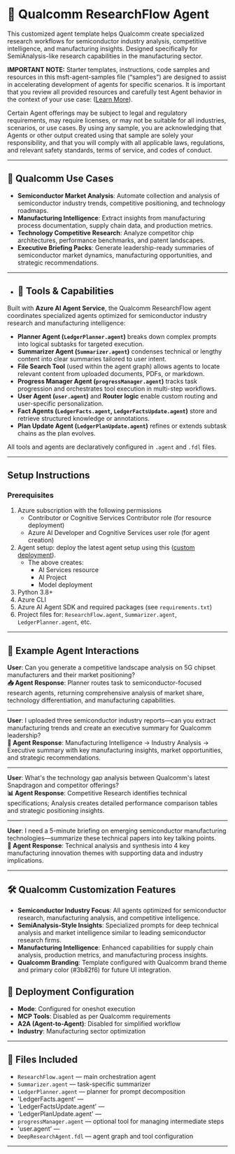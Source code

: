 # 🧠 Qualcomm ResearchFlow Agent

This customized agent template helps Qualcomm create specialized research workflows for semiconductor industry analysis, competitive intelligence, and manufacturing insights. Designed specifically for SemiAnalysis-like research capabilities in the manufacturing sector.

**IMPORTANT NOTE:** Starter templates, instructions, code samples and resources in this msft-agent-samples file (“samples”) are designed to assist in accelerating development of agents for specific scenarios. It is important that you review all provided resources and carefully test Agent behavior in the context of your use case: ([Learn More](https://learn.microsoft.com/en-us/legal/cognitive-services/agents/transparency-note?context=%2Fazure%2Fai-services%2Fagents%2Fcontext%2Fcontext)). 

Certain Agent offerings may be subject to legal and regulatory requirements, may require licenses, or may not be suitable for all industries, scenarios, or use cases. By using any sample, you are acknowledging that Agents or other output created using that sample are solely your responsibility, and that you will comply with all applicable laws, regulations, and relevant safety standards, terms of service, and codes of conduct.  

---

## 💼 Qualcomm Use Cases

- **Semiconductor Market Analysis**: Automate collection and analysis of semiconductor industry trends, competitive positioning, and technology roadmaps.
- **Manufacturing Intelligence**: Extract insights from manufacturing process documentation, supply chain data, and production metrics.
- **Technology Competitive Research**: Analyze competitor chip architectures, performance benchmarks, and patent landscapes.
- **Executive Briefing Packs**: Generate leadership-ready summaries of semiconductor market dynamics, manufacturing opportunities, and strategic recommendations.

---

- ## 🧩 Tools & Capabilities

Built with **Azure AI Agent Service**, the Qualcomm ResearchFlow agent coordinates specialized agents optimized for semiconductor industry research and manufacturing intelligence:

- **Planner Agent (`LedgerPlanner.agent`)** breaks down complex prompts into logical subtasks for targeted execution.
- **Summarizer Agent (`Summarizer.agent`)** condenses technical or lengthy content into clear summaries tailored to user intent.
- **File Search Tool** (used within the agent graph) allows agents to locate relevant content from uploaded documents, PDFs, or markdown.
- **Progress Manager Agent (`progressManager.agent`)** tracks task progression and orchestrates tool execution in multi-step workflows.
- **User Agent (`user.agent`)** and **Router logic** enable custom routing and user-specific personalization.
- **Fact Agents (`LedgerFacts.agent`, `LedgerFactsUpdate.agent`)** store and retrieve structured knowledge or annotations.
- **Plan Update Agent (`LedgerPlanUpdate.agent`)** refines or extends subtask chains as the plan evolves.

All tools and agents are declaratively configured in `.agent` and `.fdl` files.

---

## Setup Instructions

### Prerequisites

1. Azure subscription with the following permissions
   - Contributor or Cognitive Services Contributor role (for resource deployment)
   - Azure AI Developer and Cognitive Services user role (for agent creation)
2. Agent setup: deploy the latest agent setup using this ([custom deployment](https://www.aka.ms/basic-agent-deployment)).
   - The above creates:
      - AI Services resource
      - AI Project
      - Model deployment
3. Python 3.8+
4. Azure CLI
5. Azure AI Agent SDK and required packages (see `requirements.txt`)
6. Project files for: `ResearchFlow.agent`, `Summarizer.agent`, `LedgerPlanner.agent`, etc.

---

## 💬 Example Agent Interactions

**User**: Can you generate a competitive landscape analysis on 5G chipset manufacturers and their market positioning?  
**📥 Agent Response**: Planner routes task to semiconductor-focused research agents, returning comprehensive analysis of market share, technology differentiation, and manufacturing capabilities.

---

**User**: I uploaded three semiconductor industry reports—can you extract manufacturing trends and create an executive summary for Qualcomm leadership?  
**📄 Agent Response**: Manufacturing Intelligence → Industry Analysis → Executive summary with key manufacturing insights, market opportunities, and strategic recommendations.

---

**User**: What's the technology gap analysis between Qualcomm's latest Snapdragon and competitor offerings?  
**📊 Agent Response**: Competitive Research identifies technical specifications; Analysis creates detailed performance comparison tables and strategic positioning insights.

---

**User**: I need a 5-minute briefing on emerging semiconductor manufacturing technologies—summarize these technical papers into key talking points.  
**🧠 Agent Response**: Technical analysis and synthesis into 4 key manufacturing innovation themes with supporting data and industry implications.

---

## 🛠 Qualcomm Customization Features

- **Semiconductor Industry Focus**: All agents optimized for semiconductor research, manufacturing analysis, and competitive intelligence.
- **SemiAnalysis-Style Insights**: Specialized prompts for deep technical analysis and market intelligence similar to leading semiconductor research firms.
- **Manufacturing Intelligence**: Enhanced capabilities for supply chain analysis, production metrics, and manufacturing process insights.
- **Qualcomm Branding**: Template configured with Qualcomm brand theme and primary color (#3b82f6) for future UI integration.

## 🔧 Deployment Configuration

- **Mode**: Configured for oneshot execution
- **MCP Tools**: Disabled as per Qualcomm requirements
- **A2A (Agent-to-Agent)**: Disabled for simplified workflow
- **Industry**: Manufacturing sector optimization

---

## 📁 Files Included

- `ResearchFlow.agent` — main orchestration agent
- `Summarizer.agent` — task-specific summarizer
- `LedgerPlanner.agent` — planner for prompt decomposition
- 'LedgerFacts.agent' —
- 'LedgerFactsUpdate.agent' —
- 'LedgerPlanUpdate.agent' —
- `progressManager.agent` — optional tool for managing intermediate steps
- 'user.agent' —
- `DeepResearchAgent.fdl` — agent graph and tool configuration

---


